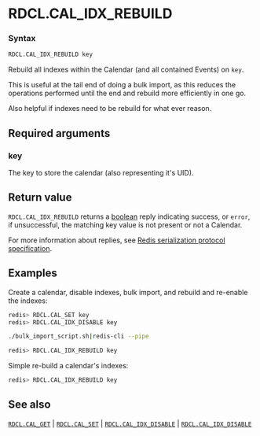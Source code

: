 # RDCL.CAL_IDX_REBUILD

### Syntax
```bash
RDCL.CAL_IDX_REBUILD key
```

Rebuild all indexes within the Calendar (and all contained Events) on `key`.

This is useful at the tail end of doing a bulk import, as this reduces the operations performed until the end and rebuild more efficiently in one go.

Also helpful if indexes need to be rebuild for what ever reason.

## Required arguments

### key
The key to store the calendar (also representing it's UID).

## Return value 

`RDCL.CAL_IDX_REBUILD` returns a [boolean](https://redis.io/docs/reference/protocol-spec/#booleans) reply indicating success, or `error`, if unsuccessful, the matching key value is not present or not a Calendar.

For more information about replies, see [Redis serialization protocol specification](https://redis.io/docs/reference/protocol-spec).

## Examples

Create a calendar, disable indexes, bulk import, and rebuild and re-enable the indexes:
```bash
redis> RDCL.CAL_SET key
redis> RDCL.CAL_IDX_DISABLE key

./bulk_import_script.sh|redis-cli --pipe

redis> RDCL.CAL_IDX_REBUILD key
```

Simple re-build a calendar's indexes:
```bash
redis> RDCL.CAL_IDX_REBUILD key
```

## See also

[`RDCL.CAL_GET`](rdcl.cal_get.md) | [`RDCL.CAL_SET`](rdcl.cal_set.md) | [`RDCL.CAL_IDX_DISABLE`](rdcl.cal_idx_disable.md) | [`RDCL.CAL_IDX_DISABLE`](rdcl.cal_idx_disable.md)
